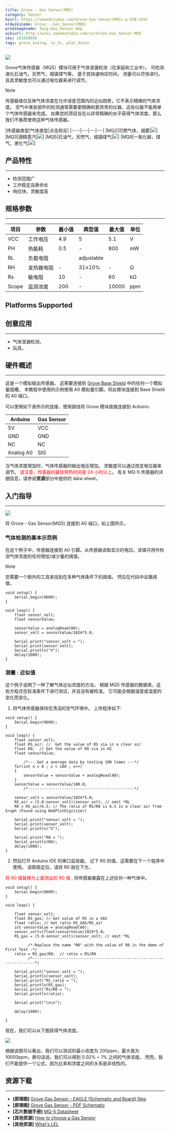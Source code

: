 ```yaml
---
title: Grove - Gas Sensor(MQ5)
category: Sensor
bzurl: https://seeedstudio.com/Grove-Gas-Sensor(MQ5)-p-938.html
oldwikiname: Grove_-_Gas_Sensor(MQ5)
prodimagename: Twig-Gas_Sensor.bmp
wikiurl: http://wiki.seeedstudio.com/cn/Grove-Gas_Sensor-MQ5
sku: 101020056
tags: grove_analog, io_5v, plat_duino
---
```


![](https://raw.githubusercontent.com/SeeedDocument/Grove-Gas_Sensor-MQ5/master/img/Twig-Gas_Sensor.bmp)

Grove气体传感器（MQ5）模块可用于气体泄漏检测（在家庭和工业中）。 可检测液化石油气，天然气，城镇煤气等。 基于其快速响应时间， 测量可以尽快进行。且其灵敏度也可以通过电位器来进行调节。

<div class="admonition danger">
<p class="admonition-title">Note</p>
传感器值仅反映气体浓度在允许误差范围内的近似趋势，它不表示精确的气体浓度。 空气中某些部件的检测通常需要更精确和更昂贵的仪器，这些仪器不能用单个气体传感器来完成。 如果您的项目旨在以非常精确的水平获得气体浓度，那么我们不推荐使用这种气体传感器。
</div>

|传感器类型|气体类型|点击购买|
|:---:|---|---|---|
|MQ2|可燃气体，烟雾|[![](https://github.com/SeeedDocument/wiki_chinese/raw/master/docs/images/click_to_buy.PNG)](https://item.taobao.com/item.htm?spm=a1z10.3-c.w4002-11172317909.9.37f75a9db6SL89&id=520242943642)|
|MQ3|酒精蒸汽|[![](https://github.com/SeeedDocument/wiki_chinese/raw/master/docs/images/click_to_buy.PNG)](https://item.taobao.com/item.htm?spm=a1z10.3-c.w4002-11172317909.15.5b31c1aeUvb14f&id=45575808671)|
|MQ5|石油气，天然气，城镇煤气|[![](https://github.com/SeeedDocument/wiki_chinese/raw/master/docs/images/click_to_buy.PNG)](https://item.taobao.com/item.htm?spm=a1z10.3-c.w4002-11172317909.13.5b31c1aeUvb14f&id=45508638349)|
|MQ9|一氧化碳，煤气，液化气|[![](https://github.com/SeeedDocument/wiki_chinese/raw/master/docs/images/click_to_buy.PNG)](https://item.taobao.com/item.htm?spm=a1z10.3-c.w4002-11172317909.9.5b31c1aeUvb14f&id=45575800587)|


##   产品特性
--------

-   检测范围广
-   工作稳定且寿命长
-   响应快，灵敏度高

##  规格参数
-------------

| 项目  | 参数               | 最小值 | 典型值    | 最大值   | 单位 |
|-------|-------------------------|-----|------------|-------|------|
| VCC   | 工作电压                 | 4.9 | 5          | 5.1   | V    |
| PH    | 热能耗                   | 0.5 | -          | 800   | mW   |
| RL    | 负载电阻                 |     | adjustable |       |      |
| RH    | 发热器电阻               | -   | 31±10%     | -     | Ω    |
| Rs    | 敏电阻                   | 10  | -          | 60    | kΩ   |
| Scope | 监测浓度                 | 200 | -          | 10000 | ppm  |

Platforms Supported
-------------------

##  创意应用
-----------------

-   气体泄漏检测。
-   玩具。

##  硬件概述
-----------------

这是一个模拟输出传感器。 这需要连接到 [Grove Base Shield](/Base_Shield_V2) 中的任何一个模拟量插槽。 本教程中使用的示例使用 A0 模拟量引脚。将此模块连接到 Base Shield 的 A0 端口。

可以使用如下表所示的连接，使用跳线将 Grove 模块直接连接到 Arduino:

| Arduino   | Gas Sensor |
|-----------|------------|
| 5V        | VCC        |
| GND       | GND        |
| NC        | NC         |
| Analog A0 | SIG        |

当气体浓度增加时，气体传感器的输出电压增加。 灵敏度可以通过改变电位器来调节。 <font color="Red">请注意，传感器的最佳预热时间是 24 小时以上</font>。 有关 MQ-5 传感器的详细信息，请参阅**资源**部分中提供的 data-sheet。

##  入门指导
---------------

![](https://raw.githubusercontent.com/SeeedDocument/Grove-Gas_Sensor-MQ5/master/img/Read_Gas_Sensor_data_MQ2_MQ5.jpg)

将 Grove - Gas Sensor(MQ5) 连接到 A0 端口，如上图所示。

### 气体检测的基本示范例

在这个例子中，传感器连接到 A0 引脚。从传感器读取显示的电压。该值可用作检测气体浓度的任何增加/减少量的阈值。

<div class="admonition note">
<p class="admonition-title">Note</p>
您需要一个额外的工具来找到在多种气体条件下的阈值。 然后在代码中设置阈值。
</div>

```
void setup() {
    Serial.begin(9600);
}

void loop() {
    float sensor_volt;
    float sensorValue;

    sensorValue = analogRead(A0);
    sensor_volt = sensorValue/1024*5.0;

    Serial.print("sensor_volt = ");
    Serial.print(sensor_volt);
    Serial.println("V");
    delay(1000);
}
```

### 测量 : 近似值

这个例子说明了一种了解气体近似浓度的方法。 根据 MQ5 传感器的数据表，这些方程式在标准条件下进行测试，并且没有被校准。 它可能会根据温度或湿度的变化而变化。

1. 将气体传感器保持在清洁的空气环境中。 上传程序如下:

```
void setup() {
    Serial.begin(9600);
}

void loop() {
    float sensor_volt;
    float RS_air; //  Get the value of RS via in a clear air
    float R0;  // Get the value of R0 via in H2
    float sensorValue;

        /*--- Get a average data by testing 100 times ---*/
    for(int x = 0 ; x < 100 ; x++)
    {
        sensorValue = sensorValue + analogRead(A0);
    }
    sensorValue = sensorValue/100.0;
        /*-----------------------------------------------*/

    sensor_volt = sensorValue/1024*5.0;
    RS_air = (5.0-sensor_volt)/sensor_volt; // omit *RL
    R0 = RS_air/6.5; // The ratio of RS/R0 is 6.5 in a clear air from Graph (Found using WebPlotDigitizer)

    Serial.print("sensor_volt = ");
    Serial.print(sensor_volt);
    Serial.println("V");

    Serial.print("R0 = ");
    Serial.println(R0);
    delay(1000);
}
```

2. 然后打开 Arduino IDE 的串口监视器。 记下 R0 的值，这需要在下一个程序中使用。 读取稳定后，请将 R0 放在下方。

<font color="Red"> 将 R0 值替换为上面测出的 R0 值 </font>. 将传感器暴露在上述任何一种气体中。

```
void setup() {
    Serial.begin(9600);
}

void loop() {

    float sensor_volt;
    float RS_gas; // Get value of RS in a GAS
    float ratio; // Get ratio RS_GAS/RS_air
    int sensorValue = analogRead(A0);
    sensor_volt=(float)sensorValue/1024*5.0;
    RS_gas = (5.0-sensor_volt)/sensor_volt; // omit *RL

          /*-Replace the name "R0" with the value of R0 in the demo of First Test -*/
    ratio = RS_gas/R0;  // ratio = RS/R0
          /*-----------------------------------------------------------------------*/

    Serial.print("sensor_volt = ");
    Serial.println(sensor_volt);
    Serial.print("RS_ratio = ");
    Serial.println(RS_gas);
    Serial.print("Rs/R0 = ");
    Serial.println(ratio);

    Serial.print("\n\n");

    delay(1000);

}
```

现在，我们可以从下图获得气体浓度。

![](https://raw.githubusercontent.com/SeeedDocument/Grove-Gas_Sensor-MQ5/master/img/Gas_Sensor_4.png)

根据该图可以看出，我们可以测试的最小浓度为 200ppm，最大值为 10000ppm，换句话说，我们可以得到 0.02% ~ 1% 之间的气体浓度。 然而，我们不能提供一个公式，因为比率和浓度之间的关系是非线性的。

##  资源下载
---------

-   **[原理图]** [Grove Gas Sensor - EAGLE (Schematic and Board) files](https://raw.githubusercontent.com/SeeedDocument/Grove-Gas_Sensor-MQ5/master/res/Gas_Sensor_Eagle_files.zip)
-   **[原理图]** [Grove Gas Sensor - PDF Schematic](https://raw.githubusercontent.com/SeeedDocument/Grove-Gas_Sensor-MQ5/master/res/Gas_Sensor_Schematic.pdf)
-   **[芯片数据手册]** [MQ-5 Datasheet](https://raw.githubusercontent.com/SeeedDocument/Grove-Gas_Sensor-MQ5/master/res/MQ-5.pdf)
-   **[其他资源]** [How to choose a Gas Sensor](/How_to_choose_A_Gas_Sensor)
-   **[其他资源]** [What's LEL](http://en.wikipedia.org/wiki/Flammability_limit)
<!-- This Markdown file was created from http://www.seeedstudio.com/wiki/Grove_-_Gas_Sensor(MQ5) -->

